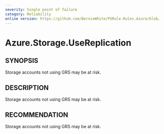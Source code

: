 ```yaml
---
severity: Single point of failure
category: Reliability
online version: https://github.com/BernieWhite/PSRule.Rules.Azure/blob/master/docs/rules/en-US/Azure.Storage.UseReplication.md
---
```


# Azure.Storage.UseReplication

## SYNOPSIS

Storage accounts not using GRS may be at risk.

## DESCRIPTION

Storage accounts not using GRS may be at risk.

## RECOMMENDATION

Storage accounts not using GRS may be at risk.
